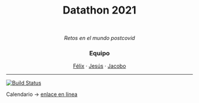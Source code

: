<p align="center">
  <h1 align="center">Datathon 2021</h1>
  <br>
  <p align="center">
    <i>Retos en el mundo postcovid</i>
  </p>

  <h3 align="center">Equipo</h2>
  <p align="center">
    <a href="">Félix</a>
    ·
    <a href="">Jesús</a>
    ·
    <a href="">Jacobo</a>
  </p>
</p>


***
[![Build Status](https://img.shields.io/badge/version-1.0-red)](https://www.ctranspa.webs.upv.es/datathon-2021/)

Calendario -> [enlace en línea](https://www.ctranspa.webs.upv.es/datathon-2021/programa-datathon-2021/)
